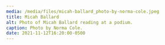 ```yaml
---
media: /media/files/micah-ballard_photo-by-norma-cole.jpeg
title: Micah Ballard
alt: Photo of Micah Ballard reading at a podium.
caption: Photo by Norma Cole.
date: 2021-11-12T16:20:00-0500
---
```

